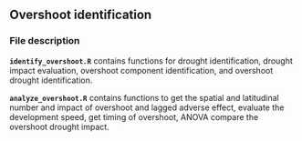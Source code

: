 ## Overshoot identification
### File description
**``identify_overshoot.R``**  contains functions for drought identification, drought impact evaluation, overshoot component identification, and overshoot drought identification.

**``analyze_overshoot.R``** contains functions to get the spatial and latitudinal number and impact of overshoot and lagged adverse effect, evaluate the development speed, get timing of overshoot, ANOVA compare the overshoot drought impact.
